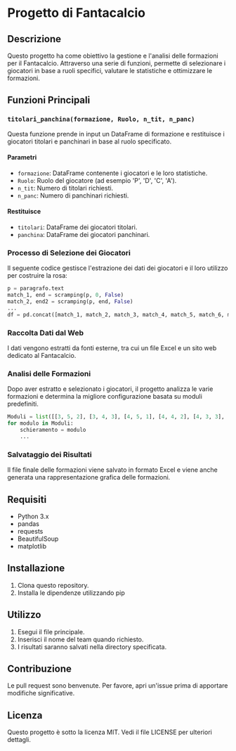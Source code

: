 # Progetto di Fantacalcio

## Descrizione
Questo progetto ha come obiettivo la gestione e l'analisi delle formazioni per il Fantacalcio. Attraverso una serie di funzioni, permette di selezionare i giocatori in base a ruoli specifici, valutare le statistiche e ottimizzare le formazioni.

## Funzioni Principali

### `titolari_panchina(formazione, Ruolo, n_tit, n_panc)`
Questa funzione prende in input un DataFrame di formazione e restituisce i giocatori titolari e panchinari in base al ruolo specificato.

#### Parametri
- `formazione`: DataFrame contenente i giocatori e le loro statistiche.
- `Ruolo`: Ruolo del giocatore (ad esempio 'P', 'D', 'C', 'A').
- `n_tit`: Numero di titolari richiesti.
- `n_panc`: Numero di panchinari richiesti.

#### Restituisce
- `titolari`: DataFrame dei giocatori titolari.
- `panchina`: DataFrame dei giocatori panchinari.

### Processo di Selezione dei Giocatori
Il seguente codice gestisce l'estrazione dei dati dei giocatori e il loro utilizzo per costruire la rosa:

```python
p = paragrafo.text
match_1, end = scramping(p, 0, False)
match_2, end2 = scramping(p, end, False)
...
df = pd.concat([match_1, match_2, match_3, match_4, match_5, match_6, match_7, match_8, match_9, match_10]).rename_axis('Giocatore in rosa').reset_index()
```

### Raccolta Dati dal Web
I dati vengono estratti da fonti esterne, tra cui un file Excel e un sito web dedicato al Fantacalcio.

### Analisi delle Formazioni
Dopo aver estratto e selezionato i giocatori, il progetto analizza le varie formazioni e determina la migliore configurazione basata su moduli predefiniti.

```python
Moduli = list([[3, 5, 2], [3, 4, 3], [4, 5, 1], [4, 4, 2], [4, 3, 3], [5, 3, 2], [5, 4, 1]])
for modulo in Moduli:
    schieramento = modulo
    ...
```

### Salvataggio dei Risultati
Il file finale delle formazioni viene salvato in formato Excel e viene anche generata una rappresentazione grafica delle formazioni.

## Requisiti
- Python 3.x
- pandas
- requests
- BeautifulSoup
- matplotlib

## Installazione
1. Clona questo repository.
2. Installa le dipendenze utilizzando pip

## Utilizzo
1. Esegui il file principale.
2. Inserisci il nome del team quando richiesto.
3. I risultati saranno salvati nella directory specificata.

## Contribuzione
Le pull request sono benvenute. Per favore, apri un'issue prima di apportare modifiche significative.

## Licenza
Questo progetto è sotto la licenza MIT. Vedi il file LICENSE per ulteriori dettagli.
